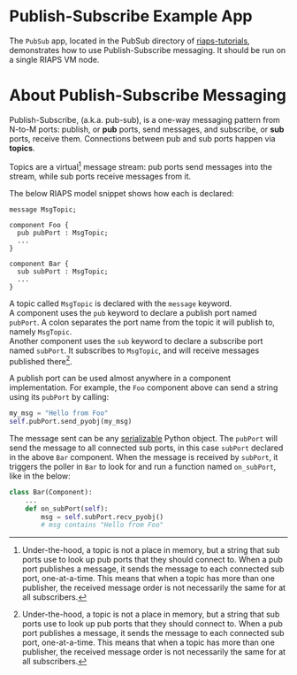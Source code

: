 # Publish-Subscribe Example App 
The `PubSub` app, located in the PubSub directory of [riaps-tutorials](https://github.com/RIAPS/riaps-tutorials), demonstrates how to use Publish-Subscribe messaging. It should be run on a single RIAPS VM node. 

# About Publish-Subscribe Messaging
Publish-Subscribe, (a.k.a. pub-sub), is a one-way messaging pattern from N-to-M ports: publish, or **pub** ports, send messages, and subscribe, or **sub** ports, receive them. Connections between pub and sub ports happen via **topics**. 

Topics are a virtual[^1] message stream: pub ports send messages into the stream, while sub ports receive messages from it. 

The below RIAPS model snippet shows how each is declared:
```
message MsgTopic;
	
component Foo {
  pub pubPort : MsgTopic;
  ...
}

component Bar {
  sub subPort : MsgTopic;
  ...
}
``` 
A topic called `MsgTopic` is declared with the `message` keyword.  
A component uses the `pub` keyword to declare a publish port named `pubPort`. A colon separates the port name from the topic it will publish to, namely `MsgTopic`.  
Another component uses the `sub` keyword to declare a subscribe port named `subPort`. It subscribes to `MsgTopic`, and will receive messages published there[^1]. 

A publish port can be used almost anywhere in a component implementation. For example, the `Foo` component above can send a string using its `pubPort` by calling:
```python
my_msg = "Hello from Foo"
self.pubPort.send_pyobj(my_msg)
```
The message sent can be any [serializable](https://docs.python.org/3/library/pickle.html#what-can-be-pickled-and-unpickled) Python object. The `pubPort` will send the message to all connected sub ports, in this case `subPort` declared in the above `Bar` component. When the message is received by `subPort`, it triggers the poller in `Bar` to look for and run a function named `on_subPort`, like in the below:
```python
class Bar(Component):
    ...
    def on_subPort(self):
        msg = self.subPort.recv_pyobj()
        # msg contains "Hello from Foo"
```



[^1]: Under-the-hood, a topic is not a place in memory, but a string that sub ports use to look up pub ports that they should connect to. When a pub port publishes a message, it sends the message to each connected sub port, one-at-a-time. This means that when a topic has more than one publisher, the received message order is not necessarily the same for at all subscribers.